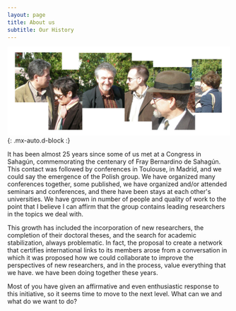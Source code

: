 ```yaml
---
layout: page
title: About us
subtitle: Our History
---
```


![collage](/assets/img/collage.jpg){: .mx-auto.d-block :}

It has been almost 25 years since some of us met at a Congress in Sahagún, commemorating the centenary of Fray Bernardino de Sahagún. This contact was followed by conferences in Toulouse, in Madrid, and we could say the emergence of the Polish group. We have organized many conferences together, some published, we have organized and/or attended seminars and conferences, and there have been stays at each other's universities. We have grown in number of people and quality of work to the point that I believe I can affirm that the group contains leading researchers in the topics we deal with.

This growth has included the incorporation of new researchers, the completion of their doctoral theses, and the search for academic stabilization, always problematic. In fact, the proposal to create a network that certifies international links to its members arose from a conversation in which it was proposed how we could collaborate to improve the perspectives of new researchers, and in the process, value everything that we have. we have been doing together these years.

Most of you have given an affirmative and even enthusiastic response to this initiative, so it seems time to move to the next level. What can we and what do we want to do?
